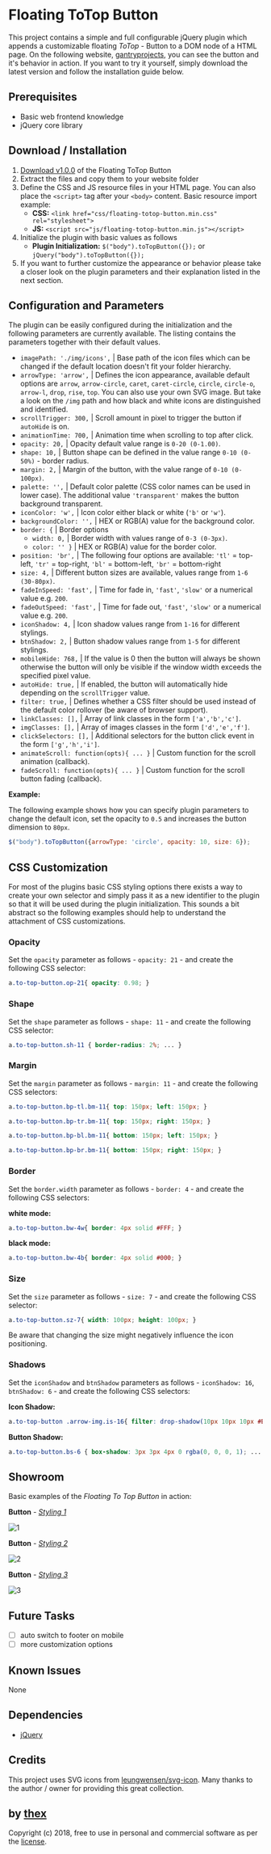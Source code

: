 # Floating ToTop Button
This project contains a simple and full configurable jQuery plugin which appends a customizable floating *ToTop* - Button to a DOM node of a HTML page. On the following website, [gantryprojects](https://gantryprojects.com), you can see the button and it's behavior in action. If you want to try it yourself, simply download the latest version and follow the installation guide below.

## Prerequisites
* Basic web frontend knowledge
* jQuery core library

## Download / Installation
1. [Download v1.0.0](https://github.com/thexmanxyz/Floating-ToTop-Button/archive/v1.0.0.zip) of the Floating ToTop Button
2. Extract the files and copy them to your website folder
3. Define the CSS and JS resource files in your HTML page. You can  also place the `<script>` tag after your `<body>` content. Basic resource import example:
   * **CSS:** `<link href="css/floating-totop-button.min.css" rel="stylesheet">`
   * **JS:** `<script src="js/floating-totop-button.min.js"></script>`
4. Initialize the plugin with basic values as follows
   * **Plugin Initialization:** `$("body").toTopButton({});` or `jQuery("body").toTopButton({});`
5. If you want to further customize the appearance or behavior please take a closer look on the plugin parameters and their explanation listed in the next section.

## Configuration and Parameters
The plugin can be easily configured during the initialization and the following parameters are currently available. The listing contains the parameters together with their default values.

- `imagePath: './img/icons',` | Base path of the icon files which can be changed if the default location doesn't fit your folder hierarchy.
- `arrowType: 'arrow',` | Defines the icon appearance, available default options are `arrow`, `arrow-circle`, `caret`, `caret-circle`, `circle`, `circle-o`, `arrow-l`, `drop`, `rise`, `top`. You can also use your own SVG image. But take a look on the `/img` path and how black and white icons are distinguished and identified.
- `scrollTrigger: 300,` | Scroll amount in pixel to trigger the button if `autoHide` is on.
- `animationTime: 700,` | Animation time when scrolling to top after click.
- `opacity: 20,` | Opacity default value range is `0-20 (0-1.00)`.
- `shape: 10,` | Button shape can be defined in the value range `0-10 (0-50%)` - border radius.
- `margin: 2,` | Margin of the button, with the value range of `0-10 (0-100px)`.
- `palette: '',` | Default color palette (CSS color names can be used in lower case). The additional value `'transparent'` makes the button background transparent.
- `iconColor: 'w',` | Icon color either black or white (`'b'` or `'w'`).
- `backgroundColor: '',` | HEX or RGB(A) value for the background color.
- `border: {` | Border options
	- `width: 0,` | Border width with values range of `0-3 (0-3px)`.
	- `color: '' }` | HEX or RGB(A) value for the border color.
- `position: 'br',` | The following four options are available: `'tl'` = top-left, `'tr'` = top-right, `'bl'` = bottom-left, `'br'` = bottom-right
- `size: 4,` | Different button sizes are available, values range from `1-6 (30-80px)`.
- `fadeInSpeed: 'fast',` | Time for fade in, `'fast'`, `'slow'` or a numerical value e.g. `200`.
- `fadeOutSpeed: 'fast',` | Time for fade out, `'fast'`, `'slow'` or a numerical value e.g. `200`.
- `iconShadow: 4,` | Icon shadow values range from `1-16` for different stylings.
- `btnShadow: 2,` | Button shadow values range from `1-5` for different stylings.
- `mobileHide: 768,` | If the value is 0 then the button will always be shown otherwise the button will only be visible if the window width exceeds the specified pixel value.
- `autoHide: true,` | If enabled, the button will automatically hide depending on the `scrollTrigger` value.
- `filter: true,` | Defines whether a CSS filter should be used instead of the default color rollover (be aware of browser support).
- `linkClasses: [],` | Array of link classes in the form `['a','b','c']`.
- `imgClasses: [],` | Array of images classes in the form `['d','e','f']`.
- `clickSelectors: [],` | Additional selectors for the button click event in the form `['g','h','i']`.
- `animateScroll: function(opts){ ... }` | Custom function for the scroll animation (callback).
- `fadeScroll: function(opts){ ... }` | Custom function for the scroll button fading (callback).

**Example:**

The following example shows how you can specify plugin parameters to change the default icon, set the opacity to `0.5` and increases the button dimension to `80px`.

```Javascript
$("body").toTopButton({arrowType: 'circle', opacity: 10, size: 6});
``` 

## CSS Customization
For most of the plugins basic CSS styling options there exists a way to create your own selector and simply pass it as a new identifier to the plugin so that it will be used during the plugin initialization. This sounds a bit abstract so the following examples should help to understand the attachment of CSS customizations.

### Opacity
Set the `opacity` parameter as follows - `opacity: 21` - and create the following CSS selector:

```CSS
a.to-top-button.op-21{ opacity: 0.98; }
```

### Shape
Set the `shape` parameter as follows - `shape: 11` - and create the following CSS selector:

```CSS
a.to-top-button.sh-11 { border-radius: 2%; ... }
```

### Margin

Set the `margin` parameter as follows - `margin: 11` - and create the following CSS selectors:

```CSS
a.to-top-button.bp-tl.bm-11{ top: 150px; left: 150px; }
```

```CSS
a.to-top-button.bp-tr.bm-11{ top: 150px; right: 150px; }
```

```CSS
a.to-top-button.bp-bl.bm-11{ bottom: 150px; left: 150px; }
```

```CSS
a.to-top-button.bp-br.bm-11{ bottom: 150px; right: 150px; }
```

### Border

Set the `border.width` parameter as follows - `border: 4` - and create the following CSS selectors:

**white mode:**

```CSS
a.to-top-button.bw-4w{ border: 4px solid #FFF; }
```

**black mode:**

```CSS
a.to-top-button.bw-4b{ border: 4px solid #000; }
```

### Size

Set the `size` parameter as follows - `size: 7` - and create the following CSS selector:

```CSS
a.to-top-button.sz-7{ width: 100px; height: 100px; }
```

Be aware that changing the size might negatively influence the icon positioning.

### Shadows
Set the `iconShadow` and `btnShadow` parameters as follows - `iconShadow: 16`, `btnShadow: 6` - and create the following CSS selectors:

**Icon Shadow:**

```CSS
a.to-top-button .arrow-img.is-16{ filter: drop-shadow(10px 10px 10px #EEE); ... }
```

**Button Shadow:**

```CSS
a.to-top-button.bs-6 { box-shadow: 3px 3px 4px 0 rgba(0, 0, 0, 1); ... }
```

## Showroom
Basic examples of the *Floating To Top Button* in action:

**Button** - *[Styling 1](/screenshots/button-1.jpg)*

![1](/screenshots/button-1.jpg)

**Button** - *[Styling 2](/screenshots/button-2.jpg)*

![2](/screenshots/button-2.jpg)

**Button** - *[Styling 3](/button-3.jpg)*

![3](/screenshots/button-3.jpg)

## Future Tasks
- [ ] auto switch to footer on mobile 
- [ ] more customization options

## Known Issues
None

## Dependencies
* [jQuery](https://jquery.com/)

## Credits
This project uses SVG icons from [leungwensen/svg-icon](https://github.com/leungwensen/svg-icon). Many thanks to the author / owner for providing this great collection.

## by [thex](https://github.com/thexmanxyz)
Copyright (c) 2018, free to use in personal and commercial software as per the [license](/LICENSE.md).
